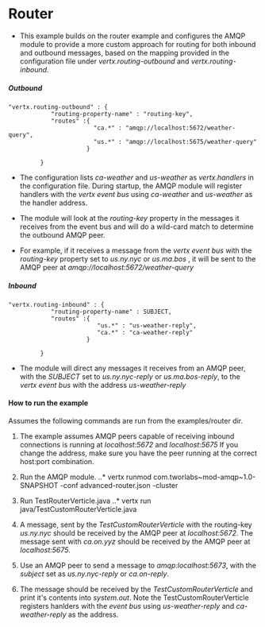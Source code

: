 Router
==============

* This example builds on the router example and configures the AMQP module to provide a more custom approach for routing for both inbound and outbound messages, based on the mapping provided in the configuration file under *vertx.routing-outbound* and *vertx.routing-inbound*.

##### Outbound
```
"vertx.routing-outbound" : {
			"routing-property-name" : "routing-key", 
			"routes" :{
						"ca.*" : "amqp://localhost:5672/weather-query",
						"us.*" : "amqp://localhost:5675/weather-query"
	     			  }
	         
	     }
```
* The configuration lists *ca-weather* and *us-weather* as *vertx.handlers* in the configuration file. During startup, the AMQP module will register handlers with the *vertx event bus* using *ca-weather* and *us-weather* as the handler address.

* The module will look at the *routing-key* property in the messages it receives from the event bus and will do a wild-card match to determine the outbound AMQP peer.

* For example, if it receives a message from the *vertx event bus* with the *routing-key* property set to *us.ny.nyc* or *us.ma.bos* , it will be sent to the AMQP peer at *amqp://localhost:5672/weather-query*


##### Inbound
```
"vertx.routing-inbound" : {
			"routing-property-name" : SUBJECT, 
			"routes" :{
						 "us.*" : "us-weather-reply",
						 "ca.*" : "ca-weather-reply"
	     			  }
	         
	     } 
```
* The module will direct any messages it receives from an AMQP peer, with the *SUBJECT* set to *us.ny.nyc-reply* or *us.ma.bos-reply*, to the *vertx event bus* with the address *us-weather-reply*

#### How to run the example
Assumes the following commands are run from the examples/router dir.

1. The example assumes AMQP peers capable of receiving inbound connections is running at *localhost:5672* and *localhost:5675*
   If you change the address, make sure you have the peer running at the correct host:port combination.
   
2. Run the AMQP module.
..* vertx runmod com.tworlabs~mod-amqp~1.0-SNAPSHOT -conf advanced-router.json -cluster

3. Run TestRouterVerticle.java
..* vertx run java/TestCustomRouterVerticle.java

4. A message, sent by the *TestCustomRouterVerticle* with the routing-key *us.ny.nyc* should be received by the AMQP peer at *localhost:5672*. The message sent with *ca.on.yyz* should be received by the AMQP peer at *localhost:5675*.

5. Use an AMQP peer to send a message to *amqp:localhost:5673*, with the *subject* set as *us.ny.nyc-reply* or *ca.on-reply*.

6. The message should be received by the *TestCustomRouterVerticle* and print it's contents into *system.out*.
   Note the TestCustomRouterVerticle registers hanlders with the *event bus* using *us-weather-reply* and *ca-weather-reply* as the address.
